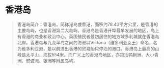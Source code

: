 # 香港岛
> 香港岛简介：香港岛，简称港岛或香港，面积约78.40平方公里，是香港的主要岛屿，也是香港第二大岛屿。香港岛是香港开埠最早发展的地区，岛上有香港的商业和政治中心。英国殖民者最初居住的地方域多利城就在香港岛北岸。香港岛与九龙半岛之间的海港以Victoria（维多利亚女王）命名，名为维多利亚港，是以前进出香港的贸易船只停泊的港口。香港岛上最高的山峰是太平山，海拔554米。而广义上的香港岛地区，亦包括鸭脷洲、大小青洲、熨波洲、银洲等附属岛屿。